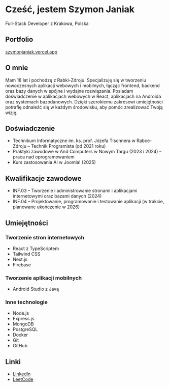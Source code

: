 <h1 align="left">Cześć, jestem Szymon Janiak</h1>

<p align="left">Full-Stack Developer z Krakowa, Polska</p>

<h2 align="left">Portfolio</h2>

<p align="left"><a href="https://szymonjaniak.vercel.app/">szymonjaniak.vercel.app</a></p>

<h2 align="left">O mnie</h2>

<p align="left">Mam 18 lat i pochodzę z Rabki-Zdroju. Specjalizuję się w tworzeniu nowoczesnych aplikacji webowych i mobilnych, łącząc frontend, backend oraz bazy danych w spójne i wydajne rozwiązania. Posiadam doświadczenie w aplikacjach webowych w React, aplikacjach na Androida oraz systemach bazodanowych. Dzięki szerokiemu zakresowi umiejętności potrafię odnaleźć się w każdym środowisku, aby pomóc zrealizować Twoją wizję.</p>

<h2 align="left">Doświadczenie</h2>

<ul align="left">
  <li>Technikum Informatyczne im. ks. prof. Józefa Tischnera w Rabce-Zdroju – Technik Programista (od 2021 roku)</li>
  <li>Praktyki zawodowe w And Computers w Nowym Targu (2023 i 2024) – praca nad oprogramowaniem</li>
  <li>Kurs zastosowania AI w Joomla! (2025)</li>
</ul>

<h2 align="left">Kwalifikacje zawodowe</h2>

<ul align="left">
  <li>INF.03 – Tworzenie i administrowanie stronami i aplikacjami internetowymi oraz bazami danych (2024)</li>
  <li>INF.04 – Projektowanie, programowanie i testowanie aplikacji (w trakcie, planowane ukończenie w 2026)</li>
</ul>

<h2 align="left">Umiejętności</h2>

<h3 align="left">Tworzenie stron internetowych</h3>

<ul align="left">
  <li>React z TypeScriptem</li>
  <li>Tailwind CSS</li>
  <li>Next.js</li>
  <li>Firebase</li>
</ul>

<h3 align="left">Tworzenie aplikacji mobilnych</h3>

<ul align="left">
  <li>Android Studio z Javą</li>
</ul>

<h3 align="left">Inne technologie</h3>

<ul align="left">
  <li>Node.js</li>
  <li>Express.js</li>
  <li>MongoDB</li>
  <li>PostgreSQL</li>
  <li>Docker</li>
  <li>Git</li>
  <li>GitHub</li>
</ul>

<h2 align="left">Linki</h2>

<ul align="left">
  <li><a href="https://www.linkedin.com/in/szymonjaniakprogramista/">LinkedIn</a></li>
  <li><a href="https://leetcode.com/szymonjaniak">LeetCode</a></li>
</ul>


